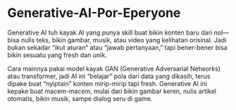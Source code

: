 # Generative-AI-Por-Eperyone

Generative AI tuh kayak AI yang punya skill buat bikin konten baru dari nol—bisa nulis teks, bikin gambar, musik, atau video yang kelihatan orisinal. Jadi bukan sekadar “ikut aturan” atau “jawab pertanyaan,” tapi bener-bener bisa bikin sesuatu yang fresh dan unik.

Cara mainnya pakai model kayak GAN (Generative Adversarial Networks) atau transformer, jadi AI ini “belajar” pola dari data yang dikasih, terus dipake buat “nyiptain” konten mirip-mirip tapi fresh. Generative AI ini kepake buat macem-macem, mulai dari bikin gambar keren, nulis artikel otomatis, bikin musik, sampe dialog seru di game.
